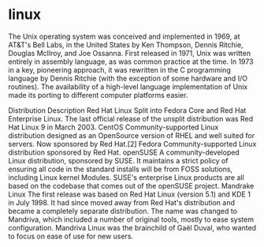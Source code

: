 # linux
The Unix operating system was conceived and implemented in 1969, at AT&amp;T's Bell Labs, in the United States by Ken Thompson, Dennis Ritchie, Douglas McIlroy, and Joe Ossanna. First released in 1971, Unix was written entirely in assembly language, as was common practice at the time. In 1973 in a key, pioneering approach, it was rewritten in the C programming language by Dennis Ritchie (with the exception of some hardware and I/O routines). The availability of a high-level language implementation of Unix made its porting to different computer platforms easier.

Distribution	Description
Red Hat Linux	Split into Fedora Core and Red Hat Enterprise Linux. The last official release of the unsplit distribution was Red Hat Linux 9 in March 2003.
CentOS	Community-supported Linux distribution designed as an OpenSource version of RHEL and well suited for servers. Now sponsored by Red Hat.[2]
Fedora	Community-supported Linux distribution sponsored by Red Hat.
openSUSE	A community-developed Linux distribution, sponsored by SUSE. It maintains a strict policy of ensuring all code in the standard installs will be from FOSS solutions, including Linux kernel Modules. SUSE's enterprise Linux products are all based on the codebase that comes out of the openSUSE project.
Mandrake Linux	The first release was based on Red Hat Linux (version 5.1) and KDE 1 in July 1998. It had since moved away from Red Hat's distribution and became a completely separate distribution. The name was changed to Mandriva, which included a number of original tools, mostly to ease system configuration. Mandriva Linux was the brainchild of Gaël Duval, who wanted to focus on ease of use for new users.
